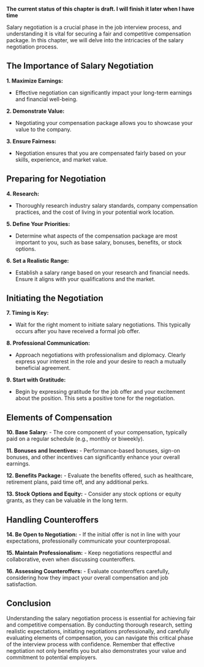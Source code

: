 **The current status of this chapter is draft. I will finish it later when I have time**

Salary negotiation is a crucial phase in the job interview process, and understanding it is vital for securing a fair and competitive compensation package. In this chapter, we will delve into the intricacies of the salary negotiation process.

The Importance of Salary Negotiation
------------------------------------

**1. Maximize Earnings:**

* Effective negotiation can significantly impact your long-term earnings and financial well-being.

**2. Demonstrate Value:**

* Negotiating your compensation package allows you to showcase your value to the company.

**3. Ensure Fairness:**

* Negotiation ensures that you are compensated fairly based on your skills, experience, and market value.

Preparing for Negotiation
-------------------------

**4. Research:**

* Thoroughly research industry salary standards, company compensation practices, and the cost of living in your potential work location.

**5. Define Your Priorities:**

* Determine what aspects of the compensation package are most important to you, such as base salary, bonuses, benefits, or stock options.

**6. Set a Realistic Range:**

* Establish a salary range based on your research and financial needs. Ensure it aligns with your qualifications and the market.

Initiating the Negotiation
--------------------------

**7. Timing is Key:**

* Wait for the right moment to initiate salary negotiations. This typically occurs after you have received a formal job offer.

**8. Professional Communication:**

* Approach negotiations with professionalism and diplomacy. Clearly express your interest in the role and your desire to reach a mutually beneficial agreement.

**9. Start with Gratitude:**

* Begin by expressing gratitude for the job offer and your excitement about the position. This sets a positive tone for the negotiation.

Elements of Compensation
------------------------

**10. Base Salary:** - The core component of your compensation, typically paid on a regular schedule (e.g., monthly or biweekly).

**11. Bonuses and Incentives:** - Performance-based bonuses, sign-on bonuses, and other incentives can significantly enhance your overall earnings.

**12. Benefits Package:** - Evaluate the benefits offered, such as healthcare, retirement plans, paid time off, and any additional perks.

**13. Stock Options and Equity:** - Consider any stock options or equity grants, as they can be valuable in the long term.

Handling Counteroffers
----------------------

**14. Be Open to Negotiation:** - If the initial offer is not in line with your expectations, professionally communicate your counterproposal.

**15. Maintain Professionalism:** - Keep negotiations respectful and collaborative, even when discussing counteroffers.

**16. Assessing Counteroffers:** - Evaluate counteroffers carefully, considering how they impact your overall compensation and job satisfaction.

Conclusion
----------

Understanding the salary negotiation process is essential for achieving fair and competitive compensation. By conducting thorough research, setting realistic expectations, initiating negotiations professionally, and carefully evaluating elements of compensation, you can navigate this critical phase of the interview process with confidence. Remember that effective negotiation not only benefits you but also demonstrates your value and commitment to potential employers.
